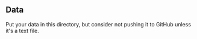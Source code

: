 ## Data

Put your data in this directory, but consider not pushing it to GitHub unless it's a text file.
